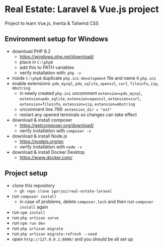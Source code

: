 # Real Estate: Laravel & Vue.js project
Project to learn Vue.js, Inertia & Tailwind CSS

## Environment setup for Windows
- download PHP 8.2
  - https://windows.php.net/download/
  - place in ```C:\php8```
  - add this to PATH variables
  - verify installation with: ```php -v```
- inside ```C:\php8``` duplicate ```php.ini-development``` file and name it ```php.ini```
- enable extensions: ```pdo_mysql```, ```pdo_sqlite```, ```openssl```, ```curl```, ```fileinfo```, ```zip```, ```mbstring```
  - in newly created ```php.ini``` uncomment ```extension=pdo_mysql```, ```extension=pdo_sqlite```, ```extension=openssl```, ```extension=curl```, ```extension=fileinfo```, ```extension=zip```, ```extension=mbstring```
  - uncomment line 768: ```extension_dir = "ext"```
  - restart any opened terminals so changes can take effect
- download & install composer
  - https://getcomposer.org/download/
  - verify installation with ```composer -v```
- download & install Node.js
  - https://nodejs.org/en
  - verify installation with ```node -v```
- download & install Docker Desktop
  - https://www.docker.com/

## Project setup
- clone this repository
  - ```gh repo clone igorjoz/real-estate-laravel```
- run ```composer install```
  - in case of problems, delete ```composer.lock``` and then run ```composer install``` again
- run ```npm install```
- run ```php artisan serve```
- run ```npm run dev```
- run ```php artisan migrate```
- run ```php artisan migrate:refresh --seed```
- open ```http://127.0.0.1:8000/``` and you should be all set up
